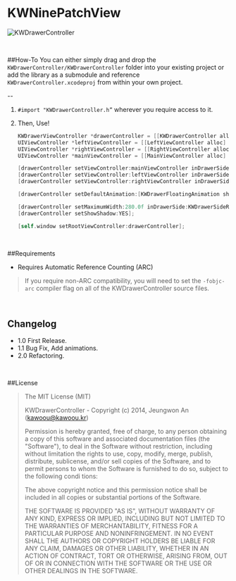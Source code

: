 KWNinePatchView
===============

![KWDrawerController](https://dl.dropboxusercontent.com/u/65611701/KWDrawerViewController.gif)

<br />

##How-To
You can either simply drag and drop the `KWDrawerController/KWDrawerController` folder into your existing project or add the library as a submodule and reference `KWDrawerController.xcodeproj` from within your own project.

--
1. `#import "KWDrawerController.h”` wherever you require access to it.

2. Then, Use!
    ``` objective-c
    KWDrawerViewController *drawerController = [[KWDrawerController alloc] init];
    UIViewController *leftViewController = [[LeftViewController alloc] init];
    UIViewController *rightViewController = [[RightViewController alloc] init];
    UIViewController *mainViewController = [[MainViewController alloc] init];

    [drawerController setViewController:mainViewController inDrawerSide:KWDrawerSideNone];
    [drawerController setViewController:leftViewController inDrawerSide:KWDrawerSideLeft];
    [drawerController setViewController:rightViewController inDrawerSide:KWDrawerSideRight];

    [drawerController setDefaultAnimation:[KWDrawerFloatingAnimation sharedInstance] inDrawer:KWDrawerSideLeft];
    
    [drawerController setMaximumWidth:280.0f inDrawerSide:KWDrawerSideRight animated:NO];
    [drawerController setShowShadow:YES];

    [self.window setRootViewController:drawerController];
    ```
    
<br />

##Requirements
- Requires Automatic Reference Counting (ARC)

> If you require non-ARC compatibility, you will need to set the `-fobjc-arc` compiler flag on all of the KWDrawerController source files.

<br />

## Changelog

+ 1.0 First Release.
+ 1.1 Bug Fix, Add animations.
+ 2.0 Refactoring.

<br />

##License

> The MIT License (MIT)
>
>  KWDrawerController - Copyright (c) 2014, Jeungwon An (kawoou@kawoou.kr)
>
>  Permission is hereby granted, free of charge, to any person obtaining a copy of this software and associated documentation files (the "Software"), to deal in the Software without restriction, including without limitation the rights to use, copy, modify, merge, publish, distribute, sublicense, and/or sell copies of the Software, and to permit persons to whom the Software is furnished to do so, subject to the following condi tions:
>
>  The above copyright notice and this permission notice shall be included in all copies or substantial portions of the Software.
>
>  THE SOFTWARE IS PROVIDED "AS IS", WITHOUT WARRANTY OF ANY KIND, EXPRESS OR IMPLIED, INCLUDING BUT NOT LIMITED TO THE WARRANTIES OF MERCHANTABILITY, FITNESS FOR A PARTICULAR PURPOSE AND NONINFRINGEMENT. IN NO EVENT SHALL THE AUTHORS OR COPYRIGHT HOLDERS BE LIABLE FOR ANY CLAIM, DAMAGES OR OTHER LIABILITY, WHETHER IN AN ACTION OF CONTRACT, TORT OR OTHERWISE, ARISING FROM, OUT OF OR IN CONNECTION WITH THE SOFTWARE OR THE USE OR OTHER DEALINGS IN THE SOFTWARE.
